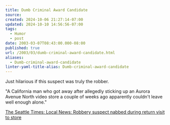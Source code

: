 ```yaml
---
title: Dumb Criminal Award Candidate
source: 
created: 2024-10-06 21:27:14-07:00
updated: 2024-10-10 14:56:56-07:00
tags:
  - Humor
  - post
date: 2003-03-07T08:43:00.000-08:00
published: true
url: /2003/03/dumb-criminal-award-candidate.html
aliases:
  - Dumb-criminal-award-candidate
linter-yaml-title-alias: Dumb-criminal-award-candidate
---
```



Just hilarious if this suspect was truly the robber.  
  
"A California man who got away after allegedly sticking up an Aurora Avenue North video store a couple of weeks ago apparently couldn't leave well enough alone."  
  
[The Seattle Times: Local News: Robbery suspect nabbed during return visit to store](http://seattletimes.nwsource.com/html/localnews/134647959_crook07m.html "The Seattle Times: Local News: Robbery suspect nabbed during return visit to store")